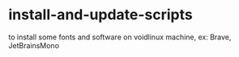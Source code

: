 # install-and-update-scripts
to install some fonts and software on voidlinux machine, ex: Brave, JetBrainsMono
